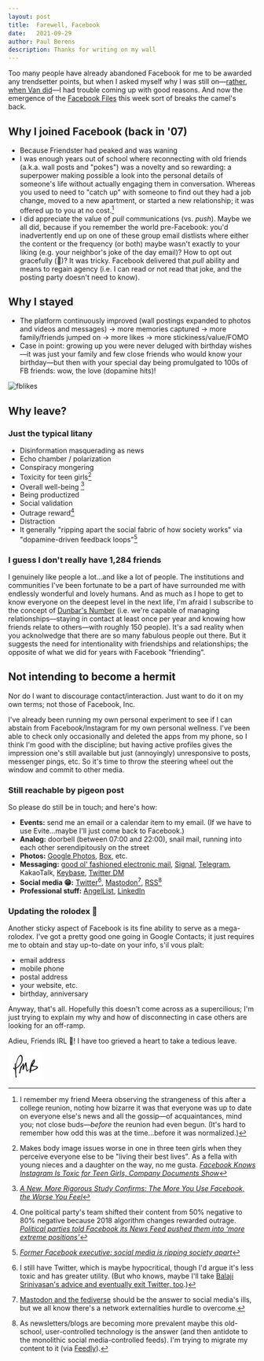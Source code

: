 ```yaml
---
layout: post
title:	Farewell, Facebook
date:	2021-09-29
author:	Paul Berens
description: Thanks for writing on my wall
---
```

Too many people have already abandoned Facebook for me to be awarded any trendsetter points, but when I asked myself why I was still on—[rather, when Van did](https://youtu.be/pPn2zH_8OmY)—I had trouble coming up with good reasons. And now the emergence of the [Facebook Files](https://www.wsj.com/articles/the-facebook-files-11631713039) this week sort of breaks the camel's back.

## Why I joined Facebook (back in '07)
- Because Friendster had peaked and was waning
- I was enough years out of school where reconnecting with old friends (a.k.a. wall posts and "pokes") was a novelty and so rewarding: a superpower making possible a look into the personal details of someone's life without actually engaging them in conversation. Whereas you used to need to "catch up" with someone to find out they had a job change, moved to a new apartment, or started a new relationship; it was offered up to you at no cost.[^1]
- I did appreciate the value of *pull* communications (vs. *push*). Maybe we all did, because if you remember the world pre-Facebook: you'd inadvertently end up on one of these group email distlists where either the content or the frequency (or both) maybe wasn't exactly to your liking (e.g. your neighbor's joke of the day email)? How to opt out gracefully (😬)? It was tricky. Facebook delivered that *pull* ability and means to regain agency (i.e. I can read or not read that joke, and the posting party doesn't need to know).

[^1]: I remember my friend Meera observing the strangeness of this after a college reunion, noting how bizarre it was that everyone was up to date on everyone else's news and all the gossip—of acquaintances, mind you; not close buds—*before* the reunion had even begun. (It's hard to remember how odd this was at the time...before it was normalized.)

## Why I stayed
- The platform continuously improved (wall postings expanded to photos and videos and messages) → more memories captured → more family/friends jumped on → more likes → more stickiness/value/FOMO
- Case in point: growing up you were never deluged with birthday wishes—it was just your family and few close friends who would know your birthday—but then with your special day being promulgated to 100s of FB friends: wow, the love (dopamine hits)!

![fblikes](https://i.imgur.com/AZenKUw.gif)

## Why leave?

### Just the typical litany
- Disinformation masquerading as news
- Echo chamber / polarization
- Conspiracy mongering
- Toxicity for teen girls[^2]
- Overall well-being [^3]
- Being productized
- Social validation
- Outrage reward[^4]
- Distraction
- It generally "ripping apart the social fabric of how society works" via "dopamine-driven feedback loops"[^5]

### I guess I don't really have 1,284 friends

I genuinely like people a lot...and like a lot of people. The institutions and communities I've been fortunate to be a part of have surrounded me with endlessly wonderful and lovely humans. And as much as I hope to get to know everyone on the deepest level in the next life, I'm afraid I subscribe to the concept of [Dunbar's Number](https://en.wikipedia.org/wiki/Dunbar%27s_number) (i.e. we're capable of managing relationships—staying in contact at least once per year and knowing how friends relate to others—with roughly 150 people). It's a sad reality when you acknolwedge that there are so many fabulous people out there. But it suggests the need for intentionality with friendships and relationships; the opposite of what we did for years with Facebook "friending".

[^2]: Makes body image issues worse in one in three teen girls when they perceive everyone else to be "living their best lives". As a fella with young nieces and a daughter on the way, no me gusta. *[Facebook Knows Instagram Is Toxic for Teen Girls, Company Documents Show](https://www.wsj.com/articles/facebook-knows-instagram-is-toxic-for-teen-girls-company-documents-show-11631620739)*

[^3]: *[A New, More Rigorous Study Confirms: The More You Use Facebook, the Worse You Feel](https://hbr.org/2017/04/a-new-more-rigorous-study-confirms-the-more-you-use-facebook-the-worse-you-feel)*

[^4]: One political party's team shifted their content from 50% negative to 80% negative because 2018 algorithm changes rewarded outrage. *[Political parties told Facebook its News Feed pushed them into ‘more extreme positions’](https://www.theverge.com/2021/9/15/22675472/facebook-wsj-leaks-news-feed-social-media-politics-polarization)*

[^5]: *[Former Facebook executive: social media is ripping society apart](https://www.theguardian.com/technology/2017/dec/11/facebook-former-executive-ripping-society-apart)*

## Not intending to become a hermit

Nor do I want to discourage contact/interaction. Just want to do it on my own terms; not those of Facebook, Inc.

I've already been running my own personal experiment to see if I can abstain from Facebook/Instagram for my own personal wellness. I've been able to check only occasionally and deleted the apps from my phone, so I think I'm good with the discipline; but having active profiles gives the impression one's still available but just (annoyingly) unresponsive to posts, messenger pings, etc. So it's time to throw the steering wheel out the window and commit to other media.

### Still reachable by pigeon post

So please do still be in touch; and here's how:
- **Events:** send me an email or a calendar item to my email. (If we have to use Evite...maybe I'll just come back to Facebook.)
- **Analog:** doorbell (between 07:00 and 22:00), snail mail, running into each other serendipitously on the street
- **Photos:** [Google Photos](https://photos.google.com), [Box](https://box.com), etc.
- **Messaging:** <a href="mailto:pb@omg.lol">good ol' fashioned electronic mail</a>, [Signal](https://signal.org), [Telegram](https://t.me/berensp), KakaoTalk, [Keybase](https://keybase.io/berens), [Twitter DM](https://twitter.com/messages/compose?recipient_id=19028711)
- **Social media 😁:** [Twitter](https://twitter.com/berensp)[^6], [Mastodon](https://mastodon.social/@berens)[^7], [RSS](https://berens.co/feed.xml)[^8]
- **Professional stuff:** [AngelList](https://angel.co/berens), [LinkedIn](https://www.linkedin.com/in/berensp/)

[^6]: I still have Twitter, which is maybe hypocritical, though I'd argue it's less toxic and has greater utility. (But who knows, maybe I'll take [Balaji Srinivasan's advice and eventually exit Twitter, too](https://balajis.com/how-to-gradually-exit-twitter/).)

[^7]: [Mastodon and the fediverse](https://www.nytimes.com/2018/03/28/technology/social-media-privacy.html) should be the answer to social media's ills, but we all know there's a network externalities hurdle to overcome.

[^8]: As newsletters/blogs are becoming more prevalent maybe this old-school, user-controlled technology is the answer (and then antidote to the monolithic social media-controlled feeds). I'm trying to migrate my content to it (via [Feedly](https://feedly.com)).

### Updating the rolodex 📇

Another sticky aspect of Facebook is its fine ability to serve as a mega-rolodex. I've got a pretty good one going in Google Contacts; it just requires me to obtain and stay up-to-date on your info, s'il vous plaît:
- email address
- mobile phone
- postal address
- your website, etc.
- birthday, anniversary

Anyway, that's all. Hopefully this doesn't come across as a supercilious; I'm just trying to explain my why and how of disconnecting in case others are looking for an off-ramp.

Adieu, Friends IRL 👋! I have too grieved a heart to take a tedious leave.

![initials](/assets/images/initials.pmb.71.56.png)